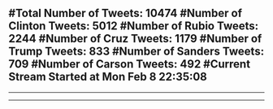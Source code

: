#Total Number of Tweets: 10474 
#Number of Clinton Tweets: 5012
#Number of Rubio Tweets: 2244
#Number of Cruz Tweets: 1179
#Number of Trump Tweets: 833
#Number of Sanders Tweets: 709
#Number of Carson Tweets: 492
#Current Stream Started at Mon Feb  8 22:35:08
---
---
---
